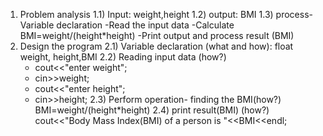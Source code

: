 1) Problem analysis
1.1) Input: weight,height
1.2) output: BMI
1.3) process- Variable declaration 
            -Read the input data
            -Calculate BMI=weight/(height*height)
            -Print output and process result (BMI)
2) Design the program 
2.1) Variable declaration (what and how): float weight, height,BMI
2.2) Reading input data (how?)
   - cout<<"enter weight";
   - cin>>weight;
   - cout<<"enter height";
   - cin>>height;
2.3) Perform operation- finding the BMI(how?)
    BMI=weight/(height*height)
2.4) print result(BMI) (how?)
    cout<<"Body Mass Index(BMI) of a person is "<<BMI<<endl;
                
